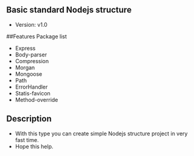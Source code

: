 ## Basic standard Nodejs structure
- Version: v1.0

##Features
Package list

+ Express
+ Body-parser
+ Compression
+ Morgan
+ Mongoose
+ Path
+ ErrorHandler
+ Statis-favicon
+ Method-override

## Description
- With this type you can create simple Nodejs structure project in very fast time.
- Hope this help.